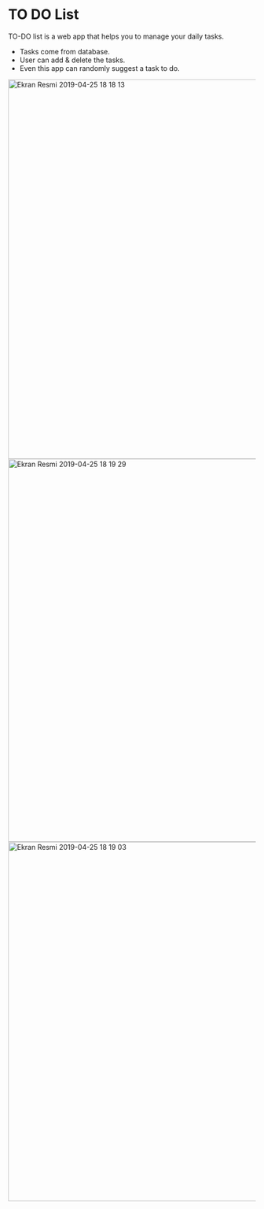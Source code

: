 # TO DO List


TO-DO list is a web app that helps you to manage your daily tasks.

  - Tasks come from database.
  - User can add & delete the tasks.
  - Even this app can randomly suggest a task to do.


<img width="771" alt="Ekran Resmi 2019-04-25 18 18 13" src="https://user-images.githubusercontent.com/16281631/56748171-09415300-6788-11e9-8f19-c83a644dffff.png">

<img width="778" alt="Ekran Resmi 2019-04-25 18 19 29" src="https://user-images.githubusercontent.com/16281631/56748169-08a8bc80-6788-11e9-834e-b6e453a36750.png">

<img width="730" alt="Ekran Resmi 2019-04-25 18 19 03" src="https://user-images.githubusercontent.com/16281631/56748170-08a8bc80-6788-11e9-9e2f-6f5e4470a7c7.png">


